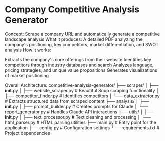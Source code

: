 # **Company Competitive Analysis Generator**

Concept: Scrape a company URL and automatically generate a competitive landscape analysis
What it produces: A detailed PDF analyzing the company's positioning, key competitors, market differentiation, and SWOT analysis
How it works:

Extracts the company's core offerings from their website
Identifies key competitors through industry databases and search
Analyzes language, pricing strategies, and unique value propositions
Generates visualizations of market positioning

Overall Architecture: 
competitive-analysis-generator/
├── scraper/
│   ├── __init__.py
│   ├── website_scraper.py    # Beautiful Soup scraping functionality
│   ├── competitor_finder.py  # Identifies competitors
│   └── data_extractor.py     # Extracts structured data from scraped content
├── analysis/
│   ├── __init__.py
│   ├── prompt_builder.py     # Creates prompts for Claude
│   └── report_generator.py   # Handles Claude API interactions
├── utils/
│   ├── __init__.py
│   ├── text_processor.py     # Text cleaning and processing
│   └── html_parser.py        # HTML parsing utilities
├── main.py                   # Entry point for the application
├── config.py                 # Configuration settings
└── requirements.txt          # Project dependencies

